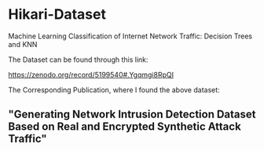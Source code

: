 # Hikari-Dataset
Machine Learning Classification of Internet Network Traffic: Decision Trees and KNN



The Dataset can be found through this link:

https://zenodo.org/record/5199540#.Ygqmgi8RpQI


The Corresponding Publication, where I found the above dataset:
## "Generating Network Intrusion Detection Dataset Based on Real and Encrypted Synthetic Attack Traffic"
